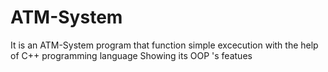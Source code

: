 # ATM-System

It is an ATM-System program that function simple excecution with the help of C++ programming language
Showing its OOP 's featues 

